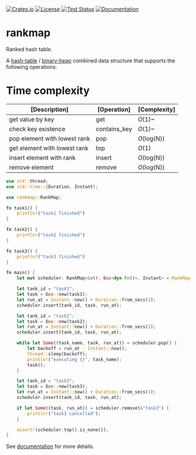 [![Crates.io][crates-badge]][crates-url]
[![License][licence-badge]][licence-url]
[![Test Status][test-badge]][test-url]
[![Documentation][doc-badge]][doc-url]

[crates-badge]: https://img.shields.io/crates/v/rankmap.svg
[crates-url]: https://crates.io/crates/rankmap
[licence-badge]: https://img.shields.io/badge/license-Unlicense-blue.svg
[licence-url]: https://github.com/dapper91/rankmap/blob/master/LICENSE
[test-badge]: https://github.com/dapper91/rankmap/actions/workflows/test.yml/badge.svg?branch=master
[test-url]: https://github.com/dapper91/rankmap/actions/workflows/test.yml
[doc-badge]: https://docs.rs/rankmap/badge.svg
[doc-url]: https://docs.rs/rankmap

# rankmap

Ranked hash table.

A [hash-table](https://en.wikipedia.org/wiki/Hash_table) / [binary-heap](https://en.wikipedia.org/wiki/Binary_heap) 
combined data structure that supports the following operations:

# Time complexity
| [Description]                | [Operation]  | [Complexity] |
|------------------------------|--------------|--------------|
| get value by key             | get          | *O*(1)~      |
| check key existence          | contains_key | *O*(1)~      |
| pop element with lowest rank | pop          | *O*(log(N))  |
| get element with lowest rank | top          | *O*(1)       |
| insert element with rank     | insert       | *O*(log(N))  |
| remove element               | remove       | *O*(log(N))  |

```rust
use std::thread;
use std::time::{Duration, Instant};

use rankmap::RankMap;

fn task1() {
    println!("task1 finished")
}

fn task2() {
    println!("task2 finished")
}

fn task3() {
    println!("task3 finished")
}

fn main() {
    let mut scheduler: RankMap<&str, Box<dyn Fn()>, Instant> = RankMap::new();

    let tank_id = "task1";
    let task = Box::new(task1);
    let run_at = Instant::now() + Duration::from_secs(1);
    scheduler.insert(tank_id, task, run_at);

    let tank_id = "task2";
    let task = Box::new(task2);
    let run_at = Instant::now() + Duration::from_secs(2);
    scheduler.insert(tank_id, task, run_at);

    while let Some((task_name, task, run_at)) = scheduler.pop() {
        let backoff = run_at - Instant::now();
        thread::sleep(backoff);
        println!("executing {}", task_name);
        task();
    }

    let tank_id = "task3";
    let task = Box::new(task3);
    let run_at = Instant::now() + Duration::from_secs(1);
    scheduler.insert(tank_id, task, run_at);

    if let Some((task, run_at)) = scheduler.remove(&"task3") {
        println!("task3 cancelled");
    }

    assert!(scheduler.top().is_none());
}
```

See [documentation](https://docs.rs/rankmap) for more details.
